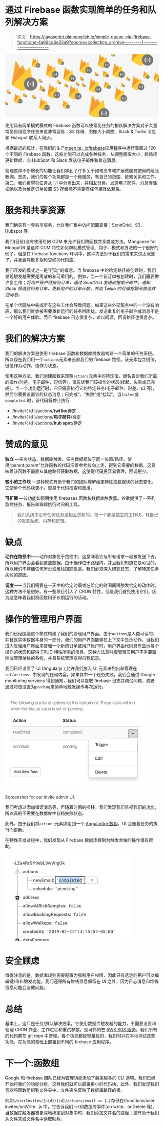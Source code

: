 # 通过 Firebase 函数实现简单的任务和队列解决方案

> 原文：<https://javascript.plainenglish.io/simple-queue-via-firebase-functions-4a69ca6e33a9?source=collection_archive---------1----------------------->

![](img/6bd779e805e800f1cf982f9978ec54b9.png)

使用具有简单模式模式的 Firebase 函数可以使常见任务的排队解决方案对于大量常见应用程序任务来说非常容易；S3 存储、图像大小调整、Slack & Twilio 消息和 Hubspot 联系人同步。

根据最近的统计，在我们的生产[meen ta . io](https://meenta.io)[firebase](https://firebase.google.com)应用程序中运行着超过 120 个不同的 Firebase 函数。这些功能可以完成各种任务，从调整图像大小、跨路径更新数据、向 HubSpot 和 Slack 发送电子邮件和推送消息。

管理这种不断增长的功能让我们学到了许多关于如何思考和扩展微服务使用的经验教训。首先，我们的每个功能都是一个微服务，有自己的范围、依赖关系和工作。第二，我们希望将任务从 UI 中分离出来，并相互分离。发送电子邮件、消息传递松弛以及为给定订单设置 S3 存储桶不需要有任何相互依赖性。

# 服务和共享资源

我们确实有一套共享服务，允许我们集中访问配置变量；SendGrid、S3、Hubspot 等。

我们(目前)没有使用任何 ODM 来允许我们跨函数共享类或方法。Mongoose for MongoDB 是这种 ODM 特性如何帮助模式管理、钩子、模式和方法的一个很好的例子。但是在 firebase functions 环境中，这种方法对于我们的需求来说太沉重了，并且会导致复杂和交织的代码库。

我们开发的模式之一是“行动”的概念。当 firebase 中的给定路径被创建时，我们发现触发器需要是离散的和可重用的。例如，当一个新订单被创建时，我们需要做许多工作；*将用户账户链接到订单，通过 SendGrid 发送收据电子邮件，通知 Slack 频道我们有订单，更新用户的订单计数，并向 Twilio 的可编程聊天推送欢迎消息。*

在单个代码块中完成所有这些工作会导致问题。如果这些外部服务中的一个没有响应，那么我们就会被需要重新运行的任务所困扰。发送重复的电子邮件或消息不是一个好的用户体验。而且 firebase 日志很复杂，难以阅读，回调路径也很复杂。

# 我们的解决方案

我们的解决方案是使用 firebase 函数和数据库触发器构建一个简单的任务系统。所以现在我们用一个`actions`元素来设置我们的 firebase 路径。该元素包含键值，键值作为动作，值作为状态。

使用这种方法，我们创建函数来观察`actions`元素中的特定值。键名告诉我们所需的操作(时差、电子邮件、短信等)，值告诉我们该操作的状态(挂起、失败或已完成)。当一个功能运行时，它只需要执行它的特定任务(电子邮件、时差、s3 等)，然后它需要设置它的状态消息；已完成”、“失败”或“挂起”。当`failed`或`completed.`时，该代码将停止执行

*   /invite/{ id }/actions/**twi lio**/待定
*   /invite/{ id }/actions/**电子邮件**/待定
*   /invite/{ id }/actions/**hub spot**/待定

# 赞成的意见

**独立** —任务状态、数据库触发、任务数据都位于同一位置/路径。使用“parent.parent”允许函数的代码沿着参考线向上走，得到它需要的数据。这意味着该函数不需要从其他路径获取数据，这使得代码更容易管理，回调更少。

**较小的工作块** —这种模式有助于我们的团队理解给定特征或数据块的状态变化。它使单个代码块更小，更易于代码检查和重用。

**可扩展** —该功能如预期使用 firebases 函数和数据库触发器。谷歌提供了一系列监控任务、报告和跟踪执行时间的工具。

> 我们系统中没有任何任务是相互依赖的。每一个都是独立的工作块，有自己的报告系统、内存和逻辑。

# **缺点**

**动作在路径中**——动作对象位于路径中，这意味着它与所有请求一起被发送下去。所以用户界面会看到这些数据。由于操作位于路径内，并且我们知道它是可见的，所以我们不存储任何历史或堆栈跟踪信息。我们必须深入研究日志，了解特定任务失败的原因。

**调度**——当我们需要在一天中的给定时间或在给定的时间间隔触发给定的动作时，这种方法不是很好。有一些项目引入了 CRON 特性，但是我们避免使用它们，因为这意味着我们将函数用于长期运行的活动。

# 操作的管理用户界面

我们已经围绕这个模式构建了我们的管理用户界面。由于`actions`是人类可读的，并且是实体数据本身的一部分，我们的用户界面能够在上下文中显示动作。当我们进入管理用户界面来管理一个新的订单或用户帐户时，用户界面代码具有显示每个操作的状态和提供 CRUD 特性所需的信息。这种方法意味着管理员用户不需要监控或管理单独的系统，并且系统管理变得自我记录。

我们已经设置了 UI (Angularjs ),允许我们放入 UI 元素来列出和管理在`ref/actions.` 中发现的任何内容。如果其中一个任务失败，我们会通过 Google monitoring services 得到通知，我们可以提取 firebase 日志并调试问题，或者通过将值设置为`pending`来简单地触发操作再次运行。

![](img/595fd8158d9d97ebd1bf1b73469d34af.png)

Screenshot for our invite admin UI.

我们考虑过添加错误消息等，但随着时间的推移，我们发现我们监视我们的功能，所以真的不需要在数据库中存档失败状态。

此外，由于我们将`actions`元素绑定到一个 [Angularfire 数组](https://github.com/firebase/angularfire/blob/master/docs/reference.md#firebasearray)，UI 会随着任务的执行而更新。

在特性开发过程中，我们发现从 Firebase 数据库控制台触发单独的操作很有帮助。

![](img/f5118e4db51c4f3261fd1f64bc3ed552.png)

# **安全顾虑**

值得注意的是，数据库规则需要配置为强制用户权限，因此只有选定的用户可以编辑键/值和触发功能。我们还将所有堆栈信息保留在 UI 之外，因为日志消息和堆栈信息可能会造成问题。

# 总结

基本上，这只是任务/排队解决方案，它使用数据库触发器的能力，不需要设置和管理 CRON 作业、工作进程和重试参数。是可怜的芒 [AWS SQS 服务](https://aws.amazon.com/sqs/)。我们所有的代码都在 git repo 中管理。每个功能都是轻量级的，我们可以在本地测试这些功能，在功能的基础上部署到不同的 firebase 应用程序。

# 下一个:函数组

Google 和 firebase 团队已经为管理功能添加了越来越多的 CLI 选项。我们已经开始将我们的功能分组，这样我们就可以部署更小的代码块。此外，我们发现我们喜欢将函数组织到文件夹中，文件夹名反映了数据库路径的根。

例如:`/userInvites/{uid}/{id}/actions/email => {…}`存储在/functions/user invites/onWrite . js 中，它告诉我们`ref`和数据库事件(on write、onDelete 等)。当数据库触发器被更深地绑定到对象中时，我们添加文件名的路径；这有助于我们从文件夹或文件名中读取映射。